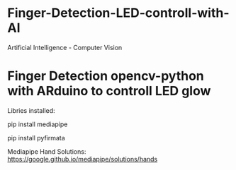# Finger-Detection-LED-controll-with-AI
Artificial Intelligence - Computer Vision

# Finger Detection opencv-python with ARduino to controll LED glow

Libries installed:

pip install mediapipe

pip install pyfirmata

Mediapipe Hand Solutions: https://google.github.io/mediapipe/solutions/hands
